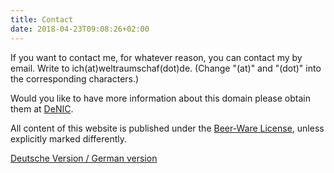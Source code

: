 ```yaml
---
title: Contact
date: 2018-04-23T09:08:26+02:00
---
```


If you want to contact me, for whatever reason, you can contact my by email. Write to ich(at)weltraumschaf(dot)de. (Change "(at)" and "(dot)" into the corresponding characters.)

Would you like to have more information about this domain please obtain them at [DeNIC][denic].

All content of this website is published under the [Beer-Ware License](/the-beer-ware-license.txt), unless explicitly marked differently.

[Deutsche Version / German version](/impressum)

[denic]:    http://www.denic.de/
